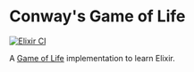 # Conway's Game of Life
[![Elixir CI](https://github.com/jotaviobiondo/elixir-game-of-life/workflows/Elixir%20CI/badge.svg)](https://github.com/jotaviobiondo/elixir-game-of-life/actions)

A [Game of Life](https://en.wikipedia.org/wiki/Conway%27s_Game_of_Life) implementation to learn Elixir.

